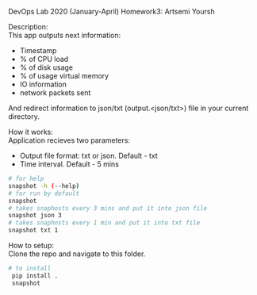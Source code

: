 
DevOps Lab 2020 (January-April)
Homework3: Artsemi Yoursh

Description: <br>
This app outputs next information: 
- Timestamp
- % of CPU load
- % of disk usage
- % of usage virtual memory
- IO information
- network packets sent

And redirect information to json/txt (output.<json/txt>) file in your current directory.

How it works: <br>
Application recieves two parameters:<br>
- Output file format: txt or json. Default - txt
- Time interval. Default - 5 mins

```bash
# for help
snapshot -h (--help)
# for run by default
snapshot 
# takes snaphosts every 3 mins and put it into json file
snapshot json 3
# takes snaphosts every 1 min and put it into txt file
snapshot txt 1
```

How to setup: <br>
Clone the repo and navigate to this folder.

```bash
# to install
 pip install .
 snapshot

